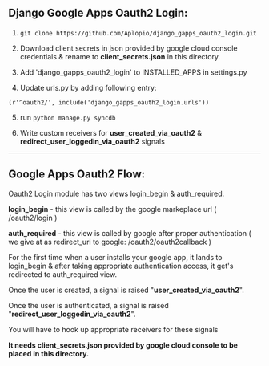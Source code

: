 Django Google Apps Oauth2 Login:
--------------------------------

1. `git clone https://github.com/Aplopio/django_gapps_oauth2_login.git`

2. Download client secrets in json provided by google cloud console credentials & rename to <b>client_secrets.json</b> in this directory.

3. Add 'django_gapps_oauth2_login' to INSTALLED_APPS in settings.py
 
4. Update urls.py by adding following entry: 

  `(r'^oauth2/', include('django_gapps_oauth2_login.urls'))`

5. run `python manage.py syncdb`

6. Write custom receivers for <b>user_created_via_oauth2</b> & <b>redirect_user_loggedin_via_oauth2</b> signals

-----------------------------------------------------
Google Apps Oauth2 Flow:
------------------------
 
Oauth2 Login module has two views login_begin & auth_required.

<b>login_begin</b> - this view is called by the google markeplace url ( /oauth2/login )

<b>auth_required</b> - this view is called by google after proper authentication ( we give at as redirect_uri to google: /oauth2/oauth2callback )

For the first time when a user installs your google app, it lands to login_begin & after taking appropriate authentication access, it get's redirected to auth_required view.

Once the user is created, a signal is raised "<b>user_created_via_oauth2</b>".

Once the user is authenticated, a signal is raised "<b>redirect_user_loggedin_via_oauth2</b>".

You will have to hook up appropriate receivers for these signals

<b>It needs client_secrets.json provided by google cloud console to be placed in this directory.</b>




